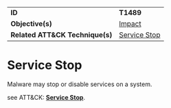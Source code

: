 |||
|---------|------------------------|
|**ID**|**T1489**|
|**Objective(s)**| [Impact](https://github.com/MBCProject/mbc-markdown/tree/master/impact)|
|**Related ATT&CK Technique(s)**|[Service Stop](https://attack.mitre.org/techniques/T1489/)| 


Service Stop
============
Malware may stop or disable services on a system.

see ATT&CK: [**Service Stop**](https://attack.mitre.org/techniques/T1489/).

